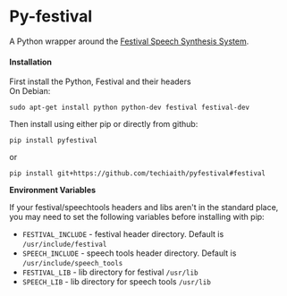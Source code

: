 # Py-festival

A Python wrapper around the [Festival Speech Synthesis System](http://www.cstr.ed.ac.uk/projects/festival/).

#### Installation

First install the Python, Festival and their headers    
On Debian:

```
sudo apt-get install python python-dev festival festival-dev
```

Then install using either pip or directly from github:

```
pip install pyfestival
```
or    
```
pip install git+https://github.com/techiaith/pyfestival#festival
```    

**Environment Variables**

If your festival/speechtools headers and libs aren't in the standard place, you may need to set the following variables before installing with pip:

* `FESTIVAL_INCLUDE` - festival header directory. Default is `/usr/include/festival`
* `SPEECH_INCLUDE` - speech tools header directory. Default is `/usr/include/speech_tools`
* `FESTIVAL_LIB` - lib directory for festival `/usr/lib`
* `SPEECH_LIB` - lib directory for speech tools `/usr/lib`
